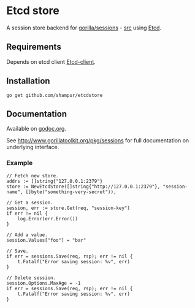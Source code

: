 # Etcd store

A session store backend for [gorilla/sessions](http://www.gorillatoolkit.org/pkg/sessions) - [src](https://github.com/gorilla/sessions) using [Etcd](https://coreos.com/etcd/).

## Requirements

Depends on etcd client [Etcd-client](https://github.com/coreos/etcd/tree/master/client).

## Installation

    go get github.com/shampur/etcdstore

## Documentation

Available on [godoc.org](http://www.godoc.org/github.com/shampur/etcdstore).

See http://www.gorillatoolkit.org/pkg/sessions for full documentation on underlying interface.

### Example

    // Fetch new store.
	addrs := []string{"127.0.0.1:2379"}
	store := NewEtcdStore([]string{"http://127.0.0.1:2379"}, "session-name", []byte("something-very-secret")),

    // Get a session.
	session, err := store.Get(req, "session-key")
	if err != nil {
        log.Error(err.Error())
    }

    // Add a value.
    session.Values["foo"] = "bar"

    // Save.
    if err = sessions.Save(req, rsp); err != nil {
        t.Fatalf("Error saving session: %v", err)
    }

    // Delete session.
    session.Options.MaxAge = -1
    if err = sessions.Save(req, rsp); err != nil {
        t.Fatalf("Error saving session: %v", err)
    }

